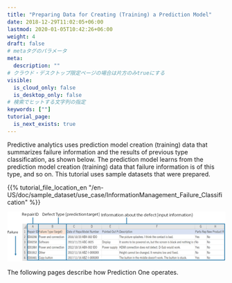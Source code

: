 ```yaml
---
title: "Preparing Data for Creating (Training) a Prediction Model"
date: 2018-12-29T11:02:05+06:00
lastmod: 2020-01-05T10:42:26+06:00
weight: 4
draft: false
# metaタグのパラメータ
meta:
  description: ""
# クラウド・デスクトップ限定ページの場合は片方のみtrueにする
visible:
  is_cloud_only: false
  is_desktop_only: false
# 検索でヒットする文字列の指定
keywords: [""]
tutorial_page:
  is_next_exists: true
---
```


Predictive analytics uses prediction model creation (training) data that summarizes failure information and the results of previous type classification, as shown below.
The prediction model learns from the prediction model creation (training) data that failure information is of this type, and so on.
This tutorial uses sample datasets that were prepared.

{{% tutorial_file_location_en "/en-US/doc/sample_dataset/use_case/InformationManagement_Failure_Classification" %}}

![](../img_en/t_slide4.png)

The following pages describe how Prediction One operates.
